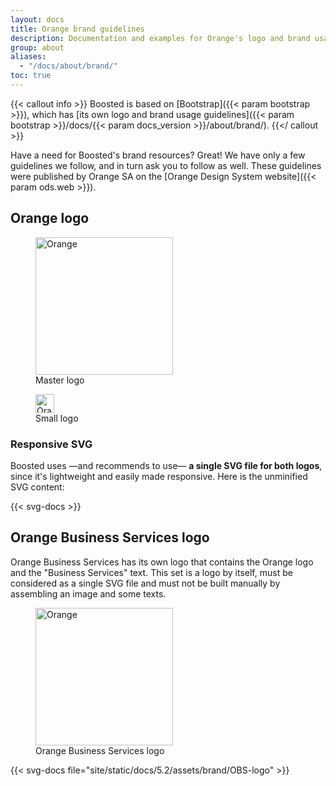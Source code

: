 ```yaml
---
layout: docs
title: Orange brand guidelines
description: Documentation and examples for Orange's logo and brand usage guidelines.
group: about
aliases:
  - "/docs/about/brand/"
toc: true
---
```


{{< callout info >}}
Boosted is based on [Bootstrap]({{< param bootstrap >}}), which has [its own logo and brand usage guidelines]({{< param bootstrap >}}/docs/{{< param docs_version >}}/about/brand/).
{{</ callout >}}

Have a need for Boosted's brand resources? Great! We have only a few guidelines we follow, and in turn ask you to follow as well. These guidelines were published by Orange SA on the [Orange Design System website]({{< param ods.web >}}).

## Orange logo

<div class="row row-cols-md-2 mt-4 mb-5">
  <div class="col">
    <div class="ratio ratio-1x1">
    <figure class="d-flex bg-dark">
      <img src="/docs/{{< param docs_version >}}/assets/brand/orange-logo.svg" class="figure-img img-fluid m-auto" width="220" height="220" role="img" alt="Orange" loading="lazy">
      <figcaption class="figure-caption fw-bold text-body position-absolute">Master logo</figcaption>
    </figure>
    </div>
  </div>
  <div class="col">
    <div class="ratio ratio-1x1">
    <figure class="d-flex bg-dark">
      <img src="/docs/{{< param docs_version >}}/assets/brand/orange-logo.svg" class="figure-img m-auto" width="30" height="30" role="img" alt="Orange" loading="lazy">
      <figcaption class="figure-caption fw-bold text-body position-absolute">Small logo</figcaption>
    </figure>
    </div>
  </div>
</div>

### Responsive SVG

Boosted uses —and recommends to use— **a single SVG file for both logos**, since it's lightweight and easily made responsive. Here is the unminified SVG content:

{{< svg-docs >}}

## Orange Business Services logo

Orange Business Services has its own logo that contains the Orange logo and the "Business Services" text. This set is a logo by itself, must be considered as a single SVG file and must not be built manually by assembling an image and some texts.

<div class="row row-cols-md-2 mt-4 mb-5">
  <div class="col">
    <div class="ratio ratio-1x1">
    <figure class="d-flex bg-dark">
      <img src="/docs/{{< param docs_version >}}/assets/brand/OBS-logo.svg" class="figure-img img-fluid m-auto" width="220" height="220" role="img" alt="Orange" loading="lazy">
      <figcaption class="figure-caption fw-bold text-body position-absolute">Orange Business Services logo</figcaption>
    </figure>
    </div>
  </div>
</div>

{{< svg-docs file="site/static/docs/5.2/assets/brand/OBS-logo" >}}
